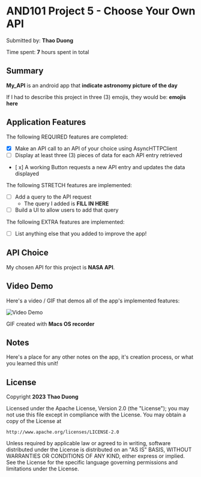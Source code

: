 <!-- (This is a comment) INSTRUCTIONS: Go through this page and fill out any **bolded** entries with their correct values.-->

# AND101 Project 5 - Choose Your Own API

Submitted by: **Thao Duong**

Time spent: **7** hours spent in total

## Summary

**My_API** is an android app that **indicate astronomy picture of the day**

If I had to describe this project in three (3) emojis, they would be: **emojis here**

## Application Features


The following REQUIRED features are completed:

- [x] Make an API call to an API of your choice using AsyncHTTPClient
- [ ] Display at least three (3) pieces of data for each API entry retrieved
- [ x] A working Button requests a new API entry and updates the data displayed

The following STRETCH features are implemented:

- [ ] Add a query to the API request
  - The query I added is **FILL IN HERE**
- [ ] Build a UI to allow users to add that query

The following EXTRA features are implemented:

- [ ] List anything else that you added to improve the app!

## API Choice

My chosen API for this project is **NASA API**.

## Video Demo

Here's a video / GIF that demos all of the app's implemented features:

<img src='http://i.imgur.com/link/to/your/gif/file.gif' title='Video Demo' width='' alt='Video Demo' />

GIF created with **Macs OS recorder**

## Notes

Here's a place for any other notes on the app, it's creation process, or what you learned this unit!

## License

Copyright **2023** **Thao Duong**

Licensed under the Apache License, Version 2.0 (the "License");
you may not use this file except in compliance with the License.
You may obtain a copy of the License at

    http://www.apache.org/licenses/LICENSE-2.0

Unless required by applicable law or agreed to in writing, software
distributed under the License is distributed on an "AS IS" BASIS,
WITHOUT WARRANTIES OR CONDITIONS OF ANY KIND, either express or implied.
See the License for the specific language governing permissions and
limitations under the License.
